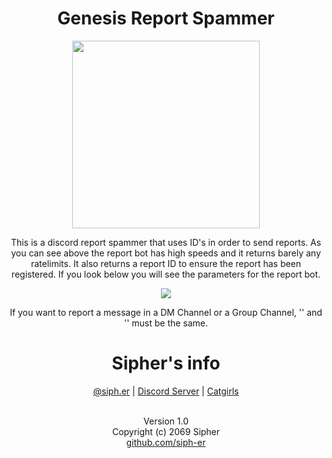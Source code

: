 <h1 align="center">Genesis Report Spammer</h1>
<p align="center"><img src="https://send.thigh.pics/raw/em06D18b9.gif" height=300></p>
<p align="center">
	<h7>This is a discord report spammer that uses ID's in order to send reports. As you can see above the report bot has high speeds and it returns barely any ratelimits. It also returns a report ID to ensure the report has been registered. If you look below you will see the parameters for the report bot.</h7>
</p>
<p align="center"><img src="https://send.thigh.pics/raw/emeFd2D1D.png"></p>
<p align="center">
	<h7>If you want to report a message in a DM Channel or a Group Channel, '<guildid>' and '<channelid>' must be the same.</h7>
</p>
<h1 align="center">Sipher's info</h1>
<p align="center">
<a href="https://instagram.com/siph.er">@siph.er</a>
 | <a href="https://discord.gg/dior">Discord Server</a>
 | <a href="https://catgirls.wtf">Catgirls</a>
</p>
<div id="copyright">
	<p align="center"><a><br>Version 1.0</br>Copyright (c) 2069 Sipher</a><a href="siph-er" target="_blank"><br>github.com/siph-er</br></a></p>
</div>
